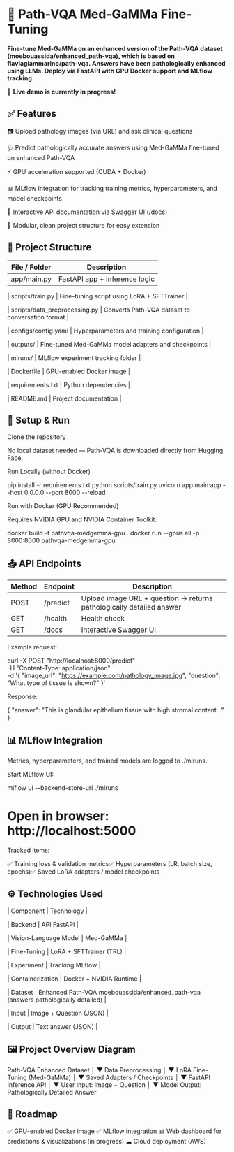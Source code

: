 # 🧬 Path-VQA Med-GaMMa Fine-Tuning

**Fine-tune Med-GaMMa on an enhanced version of the Path-VQA dataset (moebouassida/enhanced_path-vqa), which is based on flaviagiammarino/path-vqa. Answers have been pathologically enhanced using LLMs. Deploy via FastAPI with GPU Docker support and MLflow tracking.**

🚧 **Live demo is currently in progress!**

## ✅ Features
📷 Upload pathology images (via URL) and ask clinical questions

🩺 Predict pathologically accurate answers using Med-GaMMa fine-tuned on enhanced Path-VQA

⚡ GPU acceleration supported (CUDA + Docker)

📊 MLflow integration for tracking training metrics, hyperparameters, and model checkpoints

📝 Interactive API documentation via Swagger UI (/docs)

🧱 Modular, clean project structure for easy extension

## 📁 Project Structure

| File / Folder | Description |
|---------------|-------------|
| app/main.py | FastAPI app + inference logic |

| scripts/train.py | Fine-tuning script using LoRA + SFTTrainer |

| scripts/data_preprocessing.py | Converts Path-VQA dataset to conversation format |

| configs/config.yaml | Hyperparameters and training configuration |

| outputs/ | Fine-tuned Med-GaMMa model adapters and checkpoints |

| mlruns/ | MLflow experiment tracking folder |

| Dockerfile | GPU-enabled Docker image |

| requirements.txt | Python dependencies |

| README.md | Project documentation |

## 🚀 Setup & Run

Clone the repository

No local dataset needed — Path-VQA is downloaded directly from Hugging Face.

Run Locally (without Docker)

pip install -r requirements.txt
python scripts/train.py
uvicorn app.main:app --host 0.0.0.0 --port 8000 --reload

Run with Docker (GPU Recommended)

Requires NVIDIA GPU and NVIDIA Container Toolkit:

docker build -t pathvqa-medgemma-gpu .
docker run --gpus all -p 8000:8000 pathvqa-medgemma-gpu

## 📤 API Endpoints

| Method | Endpoint | Description |
|---------------|-------------|-------------|
| POST | /predict | Upload image URL + question → returns pathologically detailed answer |
| GET | /health | Health check | 
| GET | /docs | Interactive Swagger UI |

Example request:

curl -X POST "http://localhost:8000/predict" \
-H "Content-Type: application/json" \
-d '{
    "image_url": "https://example.com/pathology_image.jpg",
    "question": "What type of tissue is shown?"
}'

Response:

{
  "answer": "This is glandular epithelium tissue with high stromal content..."
}

## 📊 MLflow Integration

Metrics, hyperparameters, and trained models are logged to ./mlruns.

Start MLflow UI:

mlflow ui --backend-store-uri ./mlruns
# Open in browser: http://localhost:5000

Tracked items:

✅ Training loss & validation metrics✅ Hyperparameters (LR, batch size, epochs)✅ Saved LoRA adapters / model checkpoints

## ⚙ Technologies Used

| Component | Technology |

| Backend | API FastAPI |

| Vision-Language Model | Med-GaMMa |

| Fine-Tuning | LoRA + SFTTrainer (TRL) |

| Experiment | Tracking MLflow |

| Containerization | Docker + NVIDIA Runtime |

| Dataset | Enhanced Path-VQA moebouassida/enhanced_path-vqa (answers pathologically detailed) |

| Input | Image + Question (JSON) |

| Output | Text answer (JSON) |


## 🖼 Project Overview Diagram

Path-VQA Enhanced Dataset
        │
        ▼
Data Preprocessing
        │
        ▼
LoRA Fine-Tuning (Med-GaMMa)
        │
        ▼
Saved Adapters / Checkpoints
        │
        ▼
FastAPI Inference API
        │
        ▼
User Input: Image + Question
        │
        ▼
Model Output: Pathologically Detailed Answer

## 🔄 Roadmap

✅ GPU-enabled Docker image
✅ MLflow integration
📊 Web dashboard for predictions & visualizations (in progress)
☁  Cloud deployment (AWS)

